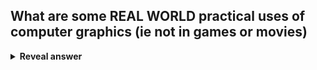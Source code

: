 ## What are some REAL WORLD practical uses of computer graphics (ie not in games or movies)
<details>
<summary><b>Reveal answer</b></summary>
Scientific visualises<br>medical visualisation<br>computer aided design
</details>
